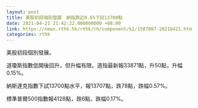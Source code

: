 ```yaml
---
layout: post
title: 美股初段個別發展　納指跌近0.6%下試13700點
date: 2021-04-21 21:42:22.000000000 +08:00
link: https://news.rthk.hk/rthk/ch/component/k2/1587007-20210421.htm
categories: rthk
---
```


美股初段個別發展。

道瓊斯指數低開後回升，但升幅有限。道指最新報33871點，升50點，升幅0.15%。

納斯達克指數下試13700點水平，報13707點，跌78點，跌幅0.57%。

標準普爾500指數報4128點，跌6點，跌幅0.17%。

